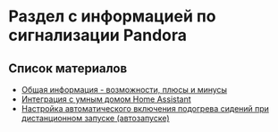 # Раздел с информацией по сигнализации Pandora

## Список материалов

- [Общая информация - возможности, плюсы и минусы](first_info.md)
- [Интеграция с умным домом Home Assistant](pandora_smart_home.md)
- [Настройка автоматического включения подогрева сидений при дистанционном запуске (автозапуске)](heat_autosart.md)